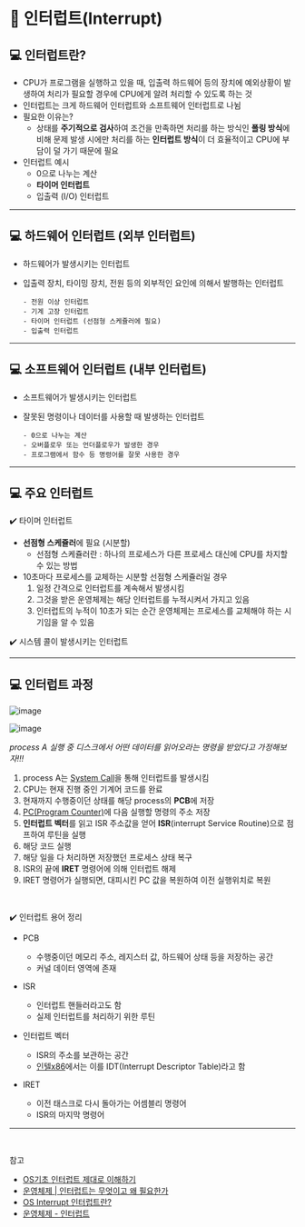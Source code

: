 # :pushpin: 인터럽트(Interrupt)

## :computer: 인터럽트란?

- CPU가 프로그램을 실행하고 있을 때, 입출력 하드웨어 등의 장치에 예외상황이 발생하여 처리가 필요할 경우에 CPU에게 알려 처리할 수 있도록 하는 것
- 인터럽트는 크게 하드웨어 인터럽트와 소프트웨어 인터럽트로 나뉨
- 필요한 이유는?
  - 상태를 **주기적으로 검사**하여 조건을 만족하면 처리를 하는 방식인 **폴링 방식**에 비해 문제 발생 시에만 처리를 하는 **인터럽트 방식**이 더 효율적이고 CPU에 부담이 덜 가기 때문에 필요
- 인터럽트 예시
  - 0으로 나누는 계산
  - **타이머 인터럽트**
  - 입출력 (I/O) 인터럽트

---

## :computer: 하드웨어 인터럽트 (외부 인터럽트)

- 하드웨어가 발생시키는 인터럽트
- 입출력 장치, 타이밍 장치, 전원 등의 외부적인 요인에 의해서 발행하는 인터럽트

      - 전원 이상 인터럽트
      - 기계 고장 인터럽트
      - 타이머 인터럽트 (선점형 스케쥴러에 필요)
      - 입출력 인터럽트

---

## :computer: 소프트웨어 인터럽트 (내부 인터럽트)

- 소프트웨어가 발생시키는 인터럽트
- 잘못된 명령이나 데이터를 사용할 때 발생하는 인터럽트

      - 0으로 나누는 계산
      - 오버플로우 또는 언더플로우가 발생한 경우
      - 프로그램에서 함수 등 명령어를 잘못 사용한 경우

---

## :computer: 주요 인터럽트

:heavy_check_mark: 타이머 인터럽트

- **선점형 스케쥴러**에 필요 (시분할)
  - 선점형 스케쥴러란 : 하나의 프로세스가 다른 프로세스 대신에 CPU를 차지할 수 있는 방법
- 10초마다 프로세스를 교체하는 시분할 선점형 스케쥴러일 경우
  1. 일정 간격으로 인터럽트를 계속해서 발생시킴
  2. 그것을 받은 운영체제는 해당 인터럽트를 누적시켜서 가지고 있음
  3. 인터럽트의 누적이 10초가 되는 순간 운영체제는 프로세스를 교체해야 하는 시기임을 알 수 있음

:heavy_check_mark: 시스템 콜이 발생시키는 인터럽트

---

## :computer: 인터럽트 과정

![image](https://user-images.githubusercontent.com/69101568/207267765-1eef7177-056c-49e6-b88e-cd4f59af450c.png)

![image](https://user-images.githubusercontent.com/69101568/207267603-83ddfb00-9249-45ce-866e-cac2413c8e82.png)

_process A 실행 중 디스크에서 어떤 데이터를 읽어오라는 명령을 받았다고 가정해보자!!!_

1. process A는 [System Call](<https://github.com/SeoYeonBae/CS_study/blob/main/OperatingSystem/%EC%8B%9C%EC%8A%A4%ED%85%9C%20%EC%BD%9C(System%20Call).md>)을 통해 인터럽트를 발생시킴
2. CPU는 현재 진행 중인 기계어 코드를 완료
3. 현재까지 수행중이던 상태를 해당 process의 **PCB**에 저장
4. [PC(Program Counter)](<https://github.com/SeoYeonBae/CS_study/blob/main/ComputerArchitecture/%EC%A4%91%EC%95%99%EC%B2%98%EB%A6%AC%EC%9E%A5%EC%B9%98(CPU)%20%EC%9E%91%EB%8F%99%20%EC%9B%90%EB%A6%AC.md>)에 다음 실행할 명령의 주소 저장
5. **인터럽트 벡터**를 읽고 ISR 주소값을 얻어 **ISR**(interrupt Service Routine)으로 점프하여 루틴을 실행
6. 해당 코드 실행
7. 해당 일을 다 처리하면 저장했던 프로세스 상태 복구
8. ISR의 끝에 **IRET** 명령어에 의해 인터럽트 해제
9. IRET 명령어가 실행되면, 대피시킨 PC 값을 복원하여 이전 실행위치로 복원

<br/>

:heavy_check_mark: 인터럽트 용어 정리

- PCB
  - 수행중이던 메모리 주소, 레지스터 값, 하드웨어 상태 등을 저장하는 공간
  - 커널 데이터 영역에 존재
- ISR

  - 인터럽트 핸들러라고도 함
  - 실제 인터럽트를 처리하기 위한 루틴

- 인터럽트 벡터
  - ISR의 주소를 보관하는 공간
  - [인텔x86](https://github.com/SeoYeonBae/CS_study/blob/main/ComputerArchitecture/ARM%ED%94%84%EB%A1%9C%EC%84%B8%EC%84%9C.md)에서는 이를 IDT(Interrupt Descriptor Table)라고 함
- IRET
  - 이전 태스크로 다시 돌아가는 어셈블리 명령어
  - ISR의 마지막 명령어

---

<br>

참고

- [OS기초 인터럽트 제대로 이해하기](https://velog.io/@adam2/%EC%9D%B8%ED%84%B0%EB%9F%BD%ED%8A%B8)
- [운영체제 | 인터럽트는 무엇이고 왜 필요한가](https://velog.io/@hyun0310woo/7.-%EC%9A%B4%EC%98%81%EC%B2%B4%EC%A0%9C-%EC%9D%B8%ED%84%B0%EB%9F%BD%ED%8A%B8%EC%97%90-%EB%8C%80%ED%95%B4%EC%84%9C)
- [OS Interrupt 인터럽트란?](https://doh-an.tistory.com/31)
- [운영체제 - 인터럽트](https://analysis-flood.tistory.com/135)
